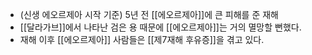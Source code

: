 - (신생 에오르제아 시작 기준) 5년 전 [[에오르제아]]에 큰 피해를 준 재해
- [[달라가브]]에서 나타난 검은 용 때문에 [[에오르제아]]는 거의 멸망할 뻔했다.
- 재해 이후 [[에오르제아]] 사람들은 [[제7재해 후유증]]을 겪고 있다.
